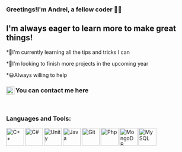 ### Greetings!I'm Andrei, a fellow coder 👨‍💻

## I'm always eager to learn more to make great things!
*🌟I'm currently learning all the tips and tricks I can

*🦉I'm looking to finish more projects in the upcoming year

*😃Always willing to help

### You can contact me here [<img align="left" alt="andrei-mutescu | LinkedIn" width="22px" src="https://cdn.jsdelivr.net/npm/simple-icons@v3/icons/linkedin.svg" />][linkedin]

[linkedin]: https://www.linkedin.com/in/andrei-mutescu-1516b7217/

<br />

### Languages and Tools:
[<img align="left" alt="C++" width="48px" src="https://user-images.githubusercontent.com/63661281/131055514-6a634bad-888d-44e9-9f04-40e85b0e79c8.png" />][C++]
[<img align="left" alt="C#" width="48px" src="https://user-images.githubusercontent.com/63661281/131055610-e80a5d8d-ec7a-4bb9-aaab-941eaa3a9459.png" />][C#]
[<img align="left" alt="Unity" width="48px" src="https://user-images.githubusercontent.com/63661281/131055270-c755cdac-08ab-4121-8604-b1bef825b281.png" />][Unity]
[<img align="left" alt="Java" width="48px" src="https://user-images.githubusercontent.com/63661281/131055659-232f9479-0454-4aba-a2c5-2904ced2d58a.png" />][Git]
[<img align="left" alt="Git" width="48px" src="https://user-images.githubusercontent.com/63661281/131055318-c86d52fc-ab47-4e56-8a62-3c29cac9c3a2.png" />][Java]
[<img align="left" alt="Php" width="48px" src="https://user-images.githubusercontent.com/63661281/131055364-8c1a47d4-5f0b-4828-852d-8f02aed789cf.png" />][Php]
[<img align="left" alt="MongoDB" width="48px" src="https://user-images.githubusercontent.com/63661281/131055414-a27e29a8-8cc3-4c01-a27b-fc7aacf82242.png" />][MongoDB]
[<img align="left" alt="MySQL" width="48px" src="https://user-images.githubusercontent.com/63661281/131055680-06bb589d-818c-43b6-9c20-7c15f5bec390.png" />][MySQL]


[Java]: https://en.wikipedia.org/wiki/Java_(programming_language)

[C++]: https://en.wikipedia.org/wiki/C%2B%2B

[Unity]: https://en.wikipedia.org/wiki/Unity_(game_engine)

[C#]: https://en.wikipedia.org/wiki/C_Sharp_(programming_language)

[Git]: https://en.wikipedia.org/wiki/GitHub

[Php]: https://en.wikipedia.org/wiki/PHP

[MongoDB]: https://en.wikipedia.org/wiki/MongoDB

[MySQL]: https://en.wikipedia.org/wiki/MySQL

